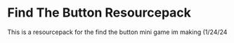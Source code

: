 # Find The Button Resourcepack
This is a resourcepack for the find the button mini game im making (1/24/24
